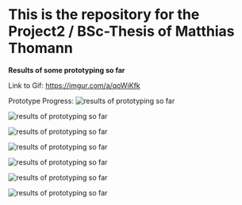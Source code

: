 # This is the repository for the Project2 / BSc-Thesis of Matthias Thomann

**Results of some prototyping so far**

Link to Gif: https://imgur.com/a/qoWiKfk

Prototype Progress:
![results of prototyping so far](https://gitlab.ti.bfh.ch/cpvr-students/cloud-shader/-/raw/master/doc/img/unity%20captures/final_dusk.PNG "Results of prototyping so far")

![results of prototyping so far](https://gitlab.ti.bfh.ch/cpvr-students/cloud-shader/-/raw/master/doc/img/unity%20captures/final_night.PNG "Results of prototyping so far")

![results of prototyping so far](https://gitlab.ti.bfh.ch/cpvr-students/cloud-shader/-/raw/master/doc/img/unity%20captures/final_sunset.PNG "Results of prototyping so far")

![results of prototyping so far](https://gitlab.ti.bfh.ch/cpvr-students/cloud-shader/-/raw/master/doc/img/unity%20captures/final_day.PNG "Results of prototyping so far")

![results of prototyping so far](https://gitlab.ti.bfh.ch/cpvr-students/cloud-shader/-/raw/master/doc/img/unity%20captures/final_stormy.PNG "Results of prototyping so far")

![results of prototyping so far](https://gitlab.ti.bfh.ch/cpvr-students/cloud-shader/-/raw/master/doc/img/unity%20captures/final_clear.PNG "Results of prototyping so far")

![results of prototyping so far](https://gitlab.ti.bfh.ch/cpvr-students/cloud-shader/-/raw/master/doc/img/unity%20captures/final_puffy.PNG "Results of prototyping so far")

